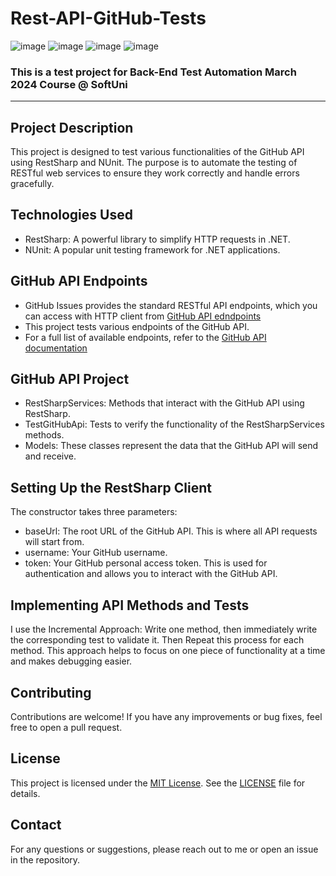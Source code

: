 # Rest-API-GitHub-Tests
![image](https://img.shields.io/badge/C%23-239120?style=for-the-badge&logo=csharp&logoColor=white)
![image](https://img.shields.io/badge/.NET-512BD4?style=for-the-badge&logo=dotnet&logoColor=white)
![image](https://img.shields.io/badge/Visual_Studio-5C2D91?style=for-the-badge&logo=visual%20studio&logoColor=white)
![image](https://img.shields.io/badge/GitHub-100000?style=for-the-badge&logo=github&logoColor=white)
### This is a test project for Back-End Test Automation March 2024 Course @ SoftUni
---
## Project Description
This project is designed to test various functionalities of the GitHub API using RestSharp and NUnit. The purpose is to automate the testing of RESTful web services to ensure they work correctly and handle errors gracefully.

## Technologies Used
- RestSharp: A powerful library to simplify HTTP requests in .NET.
- NUnit: A popular unit testing framework for .NET applications.

## GitHub API Endpoints
- GitHub Issues provides the standard RESTful API endpoints, which you can access with HTTP client from [GitHub API edndpoints](https://api.github.com)
- This project tests various endpoints of the GitHub API.
- For a full list of available endpoints, refer to the [GitHub API documentation](https://docs.github.com/en/rest)

## GitHub API Project 
- RestSharpServices: Methods that interact with the GitHub API using RestSharp.
- TestGitHubApi: Tests to verify the functionality of the RestSharpServices methods.
- Models: These classes represent the data that the GitHub API will send and receive.

## Setting Up the RestSharp Client
The constructor takes three parameters:
- baseUrl: The root URL of the GitHub API. This is where all API requests will start from.
- username: Your GitHub username.
- token: Your GitHub personal access token. This is used for authentication and allows you to interact with the GitHub API.

## Implementing API Methods and Tests
I use the Incremental Approach: Write one method, then immediately write the corresponding test to validate it. Then Repeat this process for each method. This approach helps to focus on one piece of functionality at a time and makes debugging easier.

## Contributing
Contributions are welcome! If you have any improvements or bug fixes, feel free to open a pull request.

## License
This project is licensed under the [MIT License](LICENSE). See the [LICENSE](LICENSE) file for details.

## Contact
For any questions or suggestions, please reach out to me or open an issue in the repository.
